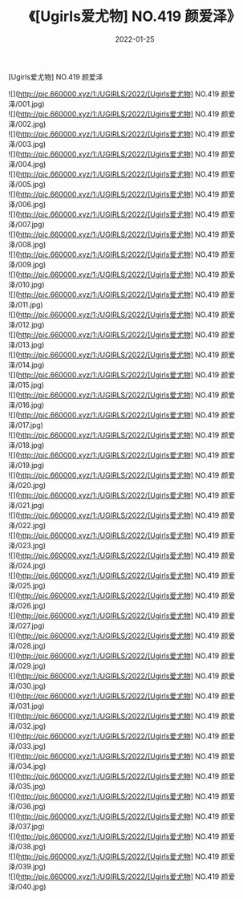 ﻿---
layout: post
title:  《[Ugirls爱尤物] NO.419 颜爱泽》
date:   2022-01-25
img: http://pic.660000.xyz/1:/UGIRLS/2022/[Ugirls爱尤物] NO.419 颜爱泽/000.jpg
categories: [美女, 清纯, 唯美]
---

[Ugirls爱尤物] NO.419 颜爱泽

 ![](http://pic.660000.xyz/1:/UGIRLS/2022/[Ugirls爱尤物] NO.419 颜爱泽/001.jpg) <br>![](http://pic.660000.xyz/1:/UGIRLS/2022/[Ugirls爱尤物] NO.419 颜爱泽/002.jpg) <br>![](http://pic.660000.xyz/1:/UGIRLS/2022/[Ugirls爱尤物] NO.419 颜爱泽/003.jpg) <br>![](http://pic.660000.xyz/1:/UGIRLS/2022/[Ugirls爱尤物] NO.419 颜爱泽/004.jpg) <br>![](http://pic.660000.xyz/1:/UGIRLS/2022/[Ugirls爱尤物] NO.419 颜爱泽/005.jpg) <br>![](http://pic.660000.xyz/1:/UGIRLS/2022/[Ugirls爱尤物] NO.419 颜爱泽/006.jpg) <br>![](http://pic.660000.xyz/1:/UGIRLS/2022/[Ugirls爱尤物] NO.419 颜爱泽/007.jpg) <br>![](http://pic.660000.xyz/1:/UGIRLS/2022/[Ugirls爱尤物] NO.419 颜爱泽/008.jpg) <br>![](http://pic.660000.xyz/1:/UGIRLS/2022/[Ugirls爱尤物] NO.419 颜爱泽/009.jpg) <br>![](http://pic.660000.xyz/1:/UGIRLS/2022/[Ugirls爱尤物] NO.419 颜爱泽/010.jpg) <br>![](http://pic.660000.xyz/1:/UGIRLS/2022/[Ugirls爱尤物] NO.419 颜爱泽/011.jpg) <br>![](http://pic.660000.xyz/1:/UGIRLS/2022/[Ugirls爱尤物] NO.419 颜爱泽/012.jpg) <br>![](http://pic.660000.xyz/1:/UGIRLS/2022/[Ugirls爱尤物] NO.419 颜爱泽/013.jpg) <br>![](http://pic.660000.xyz/1:/UGIRLS/2022/[Ugirls爱尤物] NO.419 颜爱泽/014.jpg) <br>![](http://pic.660000.xyz/1:/UGIRLS/2022/[Ugirls爱尤物] NO.419 颜爱泽/015.jpg) <br>![](http://pic.660000.xyz/1:/UGIRLS/2022/[Ugirls爱尤物] NO.419 颜爱泽/016.jpg) <br>![](http://pic.660000.xyz/1:/UGIRLS/2022/[Ugirls爱尤物] NO.419 颜爱泽/017.jpg) <br>![](http://pic.660000.xyz/1:/UGIRLS/2022/[Ugirls爱尤物] NO.419 颜爱泽/018.jpg) <br>![](http://pic.660000.xyz/1:/UGIRLS/2022/[Ugirls爱尤物] NO.419 颜爱泽/019.jpg) <br>![](http://pic.660000.xyz/1:/UGIRLS/2022/[Ugirls爱尤物] NO.419 颜爱泽/020.jpg) <br>![](http://pic.660000.xyz/1:/UGIRLS/2022/[Ugirls爱尤物] NO.419 颜爱泽/021.jpg) <br>![](http://pic.660000.xyz/1:/UGIRLS/2022/[Ugirls爱尤物] NO.419 颜爱泽/022.jpg) <br>![](http://pic.660000.xyz/1:/UGIRLS/2022/[Ugirls爱尤物] NO.419 颜爱泽/023.jpg) <br>![](http://pic.660000.xyz/1:/UGIRLS/2022/[Ugirls爱尤物] NO.419 颜爱泽/024.jpg) <br>![](http://pic.660000.xyz/1:/UGIRLS/2022/[Ugirls爱尤物] NO.419 颜爱泽/025.jpg) <br>![](http://pic.660000.xyz/1:/UGIRLS/2022/[Ugirls爱尤物] NO.419 颜爱泽/026.jpg) <br>![](http://pic.660000.xyz/1:/UGIRLS/2022/[Ugirls爱尤物] NO.419 颜爱泽/027.jpg) <br>![](http://pic.660000.xyz/1:/UGIRLS/2022/[Ugirls爱尤物] NO.419 颜爱泽/028.jpg) <br>![](http://pic.660000.xyz/1:/UGIRLS/2022/[Ugirls爱尤物] NO.419 颜爱泽/029.jpg) <br>![](http://pic.660000.xyz/1:/UGIRLS/2022/[Ugirls爱尤物] NO.419 颜爱泽/030.jpg) <br>![](http://pic.660000.xyz/1:/UGIRLS/2022/[Ugirls爱尤物] NO.419 颜爱泽/031.jpg) <br>![](http://pic.660000.xyz/1:/UGIRLS/2022/[Ugirls爱尤物] NO.419 颜爱泽/032.jpg) <br>![](http://pic.660000.xyz/1:/UGIRLS/2022/[Ugirls爱尤物] NO.419 颜爱泽/033.jpg) <br>![](http://pic.660000.xyz/1:/UGIRLS/2022/[Ugirls爱尤物] NO.419 颜爱泽/034.jpg) <br>![](http://pic.660000.xyz/1:/UGIRLS/2022/[Ugirls爱尤物] NO.419 颜爱泽/035.jpg) <br>![](http://pic.660000.xyz/1:/UGIRLS/2022/[Ugirls爱尤物] NO.419 颜爱泽/036.jpg) <br>![](http://pic.660000.xyz/1:/UGIRLS/2022/[Ugirls爱尤物] NO.419 颜爱泽/037.jpg) <br>![](http://pic.660000.xyz/1:/UGIRLS/2022/[Ugirls爱尤物] NO.419 颜爱泽/038.jpg) <br>![](http://pic.660000.xyz/1:/UGIRLS/2022/[Ugirls爱尤物] NO.419 颜爱泽/039.jpg) <br>![](http://pic.660000.xyz/1:/UGIRLS/2022/[Ugirls爱尤物] NO.419 颜爱泽/040.jpg) <br>